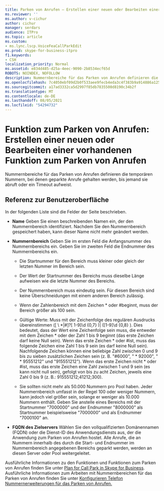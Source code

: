 ```yaml
---
title: Parken von Anrufen – Erstellen einer neuen oder Bearbeiten einer vorhandenen Funktion
ms.reviewer: ''
ms.author: v-cichur
author: cichur
manager: serdars
audience: ITPro
ms.topic: article
ms.custom:
- ms.lync.lscp.VoiceFeaCallParkEdit
ms.prod: skype-for-business-itpro
f1.keywords:
- CSH
localization_priority: Normal
ms.assetid: e834d485-d25a-4eec-9090-2b8534ecf65d
ROBOTS: NOINDEX, NOFOLLOW
description: Nummernbereiche für das Parken von Anrufen definieren die temporären Nummern, bei denen geparkte Anrufe gehalten werden, bis jemand sie abruft oder ein Timeout aufweist.
ms.openlocfilehash: 7c4050ebf09d2b0f533aee9fecb4eda3c4f383b9a914886a125f150740cea07f
ms.sourcegitcommit: a17ad3332ca5d2997f85db7835500d8190c34b2f
ms.translationtype: MT
ms.contentlocale: de-DE
ms.lasthandoff: 08/05/2021
ms.locfileid: "54294732"
---
```

# <a name="call-park-create-new-or-edit-existing"></a>Funktion zum Parken von Anrufen: Erstellen einer neuen oder Bearbeiten einer vorhandenen Funktion zum Parken von Anrufen

Nummernbereiche für das Parken von Anrufen definieren die temporären Nummern, bei denen geparkte Anrufe gehalten werden, bis jemand sie abruft oder ein Timeout aufweist.

## <a name="ui-reference"></a>Referenz zur Benutzeroberfläche

In der folgenden Liste sind die Felder der Seite beschrieben.

- **Name** Geben Sie einen beschreibenden Namen ein, der den Nummernbereich identifiziert. Nachdem Sie den Nummernbereich gespeichert haben, kann dieser Name nicht mehr geändert werden.

- **Nummernbereich** Geben Sie im ersten Feld die Anfangsnummer des Nummernbereichs ein. Geben Sie im zweiten Feld die Endnummer des Nummernbereichs ein.

  - Die Startnummer für den Bereich muss kleiner oder gleich der letzten Nummer im Bereich sein.

  - Der Wert der Startnummer des Bereichs muss dieselbe Länge aufweisen wie die letzte Nummer des Bereichs.

  - Der Nummernbereich muss eindeutig sein. Für diesen Bereich sind keine Überschneidungen mit einem anderen Bereich zulässig.

  - Wenn der Zahlenbereich mit dem Zeichen \* oder #beginnt, muss der Bereich größer als 100 sein.

  - Gültige Werte: Muss mit der Zeichenfolge des regulären Ausdrucks übereinstimmen ([ \\ *|#]?[ 1-9]\d {0,7} )| ([1-9]\d {0,8} ). Dies bedeutet, dass der Wert eine Zeichenfolge sein muss, die entweder mit dem Zeichen \* oder der Zahl 1 bis 9 beginnt (das erste Zeichen darf keine Null sein). Wenn das erste Zeichen \* oder #ist, muss das folgende Zeichen eine Zahl 1 bis 9 sein (es darf keine Null sein). Nachfolgende Zeichen können eine beliebige Zahl zwischen 0 und 9 bis zu sieben zusätzlichen Zeichen sein (z. B. "#6000", " \* 92000", " \* 95551212" und "915551212"). Wenn das erste Zeichen nicht \* oder #ist, muss das erste Zeichen eine Zahl zwischen 1 und 9 sein (es kann nicht null sein), gefolgt von bis zu acht Zeichen, jeweils eine Zahl 0 bis 9 (z. B.: 915551212;41212;300).

  - Sie sollten nicht mehr als 50.000 Nummern pro Pool haben. Jeder Nummernbereich umfasst in der Regel 100 oder weniger Nummern, kann jedoch viel größer sein, solange er weniger als 10.000 Nummern enthält. Geben Sie anstelle eines Bereichs mit der Startnummer "7000000" und der Endnummer "8000000" als Startnummer beispielsweise "7000000" und als Endnummer "7000100" an.

- **FQDN des Zielservers** Wählen Sie den vollqualifizierten Domänennamen (FQDN) oder die Dienst-ID des Anwendungsdiensts aus, der die Anwendung zum Parken von Anrufen hostet. Alle Anrufe, die an Nummern innerhalb des durch die Start- und Endnummer im Nummernbereich angegebenen Bereichs geparkt werden, werden an diesen Server oder Pool weitergeleitet.

Ausführliche Informationen zu den Funktionen und Funktionen zum Parken von Anrufen finden Sie unter [Plan for Call Park in Skype for Business](../../../plan-your-deployment/enterprise-voice-solution/call-park.md). Ausführliche Informationen zum Arbeiten mit Nummernbereichen für das Parken von Anrufen finden Sie unter [Konfigurieren Telefon Nummernerweiterungen für das Parken von Anrufen.](/previous-versions/office/lync-server-2013/lync-server-2013-configure-phone-number-extensions-for-parking-calls)